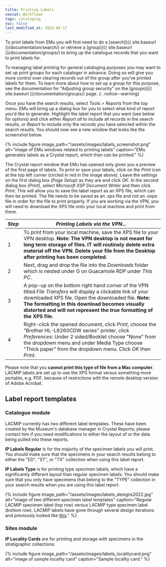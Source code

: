 ```yaml
---
title: Printing Labels
navcat: Workflows
tags: cataloging
toc: false
last_modified_at: 2022-02-17
---
```

To print labels from EMu you will first need to do a [search]({{ site.baseurl }}/documentation/search/) or retrieve a [group]({{ site.baseurl }}/documentation/groups/) to bring up the catalogue records that you want to print labels for.

To managing label printing for general cataloging purposes you may want to set up print groups for each cataloger in advance. Doing so will give you more control over clearing records out of the group after you've printed labels for them. To learn more about how to set up a group for this purpose, see the documentation for "Adjusting group security" on the [groups]({{ site.baseurl }}/documentation/groups/) page.
{: .notice--warning}

Once you have the search results, select *Tools > Reports* from the top menu. EMu will bring up a dialog box for you to select what kind of report you'd like to generate. Highlight the label report that you want (see below for options) and click either *Report all* to include all records in the search results, or *Report* to include only the records you have selected within the search results. You should now see a new window that looks like the screenshot below.

{% include figure image_path="/assets/images/labels_screenshot.png" alt="image of EMu windows related to printing labels" caption="EMu generates labels as a Crystal report, which then can be printed." %}

The Crystal report window that EMu has opened only gives you a preview of the first page of labels. To print or save your labels, click on the *Print* icon at the top left corner (circled in red in the image above). Leave the settings on the first dialog box (*Page Setup*) as they are and click *OK*. In the second dialog box (*Print*), select *Microsoft XSP Document Writer* and then click *Print*. This will allow you to save the label report as an XPS file, which can then be printed. The file needs to be saved as an .xps file and not an .oxps file in order for the file to print properly. If you are working via the VPN, you will need to download the XPS file onto your local machine and print from there.

 *Step* | *Printing Labels via the VPN...*
   --- | ---
   1 | To print from your local machine, save the XPS file to your VPN desktop. **Note: The VPN desktop is not meant for long term storage of files. IT will routinely delete extra material off the VPN. Delete your file from the Desktop after printing has been completed.**
   2 | Next, drag and drop the file into the *Downloads* folder which is nested under G on Guacamole RDP under *This PC*.
   3| A pop-up on the bottom right hand corner of the VPN titled *File Transfers* will display a clickable link of your downloaded XPS file. Open the downloaded file. **Note: The formatting in this download becomes visually distorted and will not represent the true formatting of the XPS file.**
   4 | Right-click the opened document, click *Print*, choose the "Brother HL-L8260CDW series" printer, click *Preferences*: Under 2 sided/Booklet choose "None" from the dropdown menu and under Media Type choose "Thick paper" from the dropdown menu. Click *OK* then *Print*.
  
Please note that you **cannot print this type of file from a Mac computer**. LACMIP labels are set up to use the XPS format versus something more portable, e.g. PDF, because of restrictions with the remote desktop version of Adobe Acrobat.

## Label report templates

### Catalogue module

LACMIP currently has two different label templates. These have been created by the Museum's database manager in Crystal Reports; please contact him if you need modifications to either the layout of or the data being pulled into these reports.

**IP Labels Regular** is for the majority of the specimen labels you will print. You should make sure that the specimens in your search results belong to either the "ED", "ST", or "TX" collection when using this label report.

**IP Labels Type** is for printing type specimen labels, which have a significantly different layout than regular specimen labels. You should make sure that you only have specimens that belong to the "TYPE" collection in your search results when you are using this label report.

{% include figure image_path="/assets/images/labels_designs2022.jpg" alt="image of two different specimen label templates" caption="Regular LACMIP specimen label (top row) versus LACMIP type specimen label (bottom row). LACMIP labels have gone through several design iterations and previously looked like [this](https://lacmip.github.io/emu/assets/images/labels_designs.jpg)." %}

### Sites module

**IP Locality Cards** are for printing and storage with specimens in the stratigraphic collections.

{% include figure image_path="/assets/images/labels_localitycard.png" alt="image of sample locality card" caption="Sample locality card." %}

